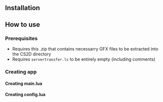 ## Installation

## How to use
### Prerequisites
- Requires this .zip that contains necessarry GFX files to be extracted into the CS2D directory
- Requires `servertransfer.ls` to be entirely empty (including comments)

### Creating app

#### Creating main.lua

#### Creating config.lua